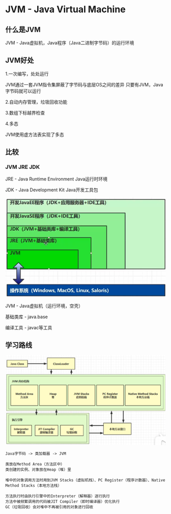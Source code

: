 # JVM - Java Virtual Machine

## 什么是JVM
  JVM - Java虚拟机，Java程序（Java二进制字节码）的运行环境
## JVM好处
  1.一次编写，处处运行 
  
   JVM通过一套JVM指令集屏蔽了字节码与底层OS之间的差异 只要有JVM，Java字节码就可以运行

  2.自动内存管理，垃圾回收功能

  3.数组下标越界检查

  4.多态

   JVM使用虚方法表实现了多态

## 比较

### JVM JRE JDK

JRE - Java Runtime Environment Java运行时环境

JDK - Java Development Kit Java开发工具包

![avatar](./Pictures/jvm_jre_jdk.png)

JVM - Java虚拟机（运行环境，空壳）

基础类库 - java.base

编译工具 - javac等工具

## 学习路线

![avatar](./Pictures/学习路线.png)

    Java字节码 -> 类加载器 -> JVM
    
    类放在Method Area（方法区中）
    类创建的实例、对象放在Heap（堆）里
    
    堆中的对象调用方法时用到JVM Stacks（虚拟机栈）、PC Register（程序计数器）、Native Method Stacks（本地方法栈）

    方法执行时由执行引擎中的Interpreter（解释器）逐行执行
    方法中被频繁调用的代码被JIT Compiler（即时编译器）优化执行
    GC（垃圾回收）会对堆中不再被引用的对象进行回收


